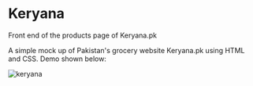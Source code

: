 # Keryana
Front end of the products page of Keryana.pk

A simple mock up of Pakistan's grocery website Keryana.pk using HTML and CSS. Demo shown below:


![keryana](https://user-images.githubusercontent.com/68266703/121534730-ea12e780-ca1a-11eb-80dd-ee82f44383ec.png)
